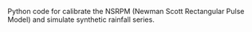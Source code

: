 Python code for calibrate the NSRPM (Newman Scott Rectangular Pulse Model) and simulate synthetic rainfall series.


